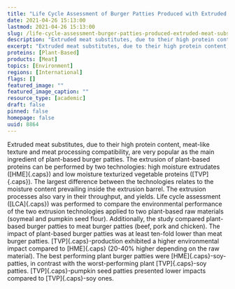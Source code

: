 ```yaml
---
title: "Life Cycle Assessment of Burger Patties Produced with Extruded Meat Substitutes"
date: 2021-04-26 15:13:00
lastmod: 2021-04-26 15:13:00
slug: /life-cycle-assessment-burger-patties-produced-extruded-meat-substitutes
description: "Extruded meat substitutes, due to their high protein content, meat-like texture and meat processing compatibility, are very popular as the main ingredient of plant-based burger patties. The extrusion of plant-based proteins can be performed by two technologies: high moisture extrudates (HME) and low moisture texturized vegetable proteins (TVP). The largest difference between the technologies relates to the moisture content prevailing inside the extrusion barrel. The extrusion processes also vary in their throughput, and yields."
excerpt: "Extruded meat substitutes, due to their high protein content, meat-like texture and meat processing compatibility, are very popular as the main ingredient of plant-based burger patties. The extrusion of plant-based proteins can be performed by two technologies: high moisture extrudates (HME) and low moisture texturized vegetable proteins (TVP). The largest difference between the technologies relates to the moisture content prevailing inside the extrusion barrel. The extrusion processes also vary in their throughput, and yields."
proteins: [Plant-Based]
products: [Meat]
topics: [Environment]
regions: [International]
flags: []
featured_image: ""
featured_image_caption: ""
resource_type: [academic]
draft: false
pinned: false
homepage: false
uuid: 8864
---
```

Extruded meat substitutes, due to their high protein content, meat-like
texture and meat processing compatibility, are very popular as the main
ingredient of plant-based burger patties. The extrusion of plant-based
proteins can be performed by two technologies: high moisture extrudates
([HME]{.caps}) and low moisture texturized vegetable proteins
([TVP]{.caps}). The largest difference between the technologies relates
to the moisture content prevailing inside the extrusion barrel. The
extrusion processes also vary in their throughput, and yields. Life
cycle assessment ([LCA]{.caps}) was performed to compare the
environmental performance of the two extrusion technologies applied to
two plant-based raw materials (soymeal and pumpkin seed flour).
Additionally, the study compared plant-based burger patties to meat
burger patties (beef, pork and chicken). The impact of plant-based
burger patties was at least ten-fold lower than meat burger patties.
[TVP]{.caps}-production exhibited a higher environmental impact compared
to [HME]{.caps} (20-40% higher depending on the raw material). The best
performing plant burger patties were [HME]{.caps}-soy-patties, in
contrast with the worst-performing plant [TVP]{.caps}-soy patties.
[TVP]{.caps}-pumpkin seed patties presented lower impacts compared to
[TVP]{.caps}-soy ones.
